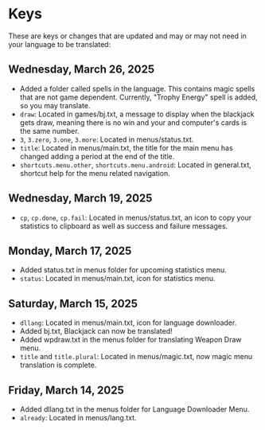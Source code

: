 # Keys
These are keys or changes that are updated and may or may not need in your language to be translated:

## Wednesday, March 26, 2025
- Added a folder called spells in the language. This contains magic spells that are not game dependent. Currently, "Trophy Energy" spell is added, so you may translate.
- `draw`: Located in games/bj.txt, a message to display when the blackjack gets draw, meaning there is no win and your and computer's cards is the same number.
- `3`, `3.zero`, `3.one`, `3.more`: Located in menus/status.txt.
- `title`: Located in menus/main.txt, the title for the main menu has changed adding a period at the end of the title.
- `shortcuts.menu.other`, `shortcuts.menu.android`: Located in general.txt, shortcut help for the menu related navigation.

## Wednesday, March 19, 2025
- `cp`, `cp.done`, `cp.fail`: Located in menus/status.txt, an icon to copy your statistics to clipboard as well as success and failure messages.

## Monday, March 17, 2025
- Added status.txt in menus folder for upcoming statistics menu.
- `status`: Located in menus/main.txt, icon for statistics menu.

## Saturday, March 15, 2025
- `dllang`: Located in menus/main.txt, icon for language downloader.
- Added bj.txt, Blackjack can now be translated!
- Added wpdraw.txt in the menus folder for translating Weapon Draw menu.
- `title` and `title.plural`: Located in menus/magic.txt, now magic menu translation is complete.

## Friday, March 14, 2025
- Added dllang.txt in the menus folder for Language Downloader Menu.
- `already`: Located in menus/lang.txt.
